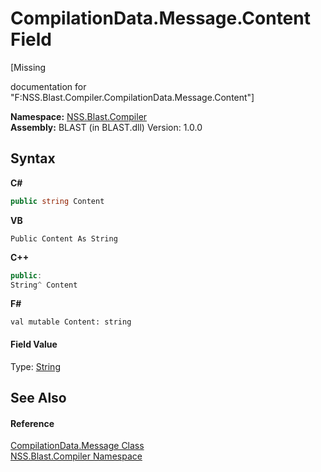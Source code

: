 # CompilationData.Message.Content Field
 

\[Missing <summary> documentation for "F:NSS.Blast.Compiler.CompilationData.Message.Content"\]

**Namespace:**&nbsp;<a href="26a25caa-f50b-92ad-f15c-dbb9db1493ae">NSS.Blast.Compiler</a><br />**Assembly:**&nbsp;BLAST (in BLAST.dll) Version: 1.0.0

## Syntax

**C#**<br />
``` C#
public string Content
```

**VB**<br />
``` VB
Public Content As String
```

**C++**<br />
``` C++
public:
String^ Content
```

**F#**<br />
``` F#
val mutable Content: string
```


#### Field Value
Type: <a href="https://docs.microsoft.com/dotnet/api/system.string" target="_blank" rel="noopener noreferrer">String</a>

## See Also


#### Reference
<a href="e67b54fe-fb86-7ae8-d46e-8efaf40ec157">CompilationData.Message Class</a><br /><a href="26a25caa-f50b-92ad-f15c-dbb9db1493ae">NSS.Blast.Compiler Namespace</a><br />